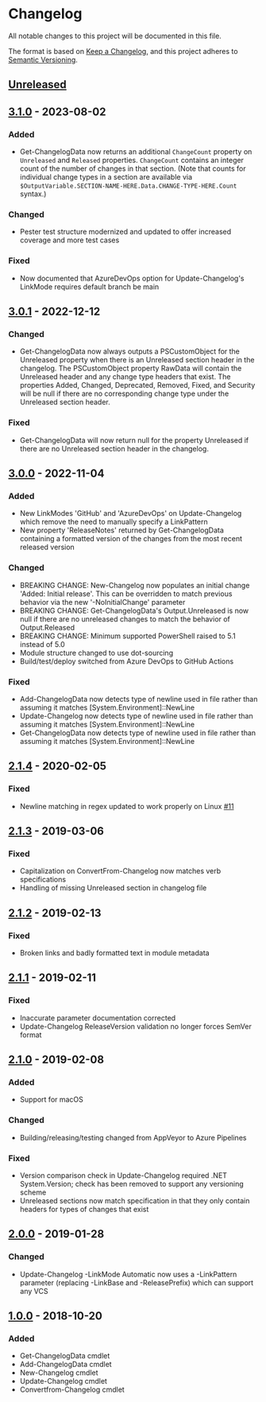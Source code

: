# Changelog

All notable changes to this project will be documented in this file.

The format is based on [Keep a Changelog](https://keepachangelog.com/en/1.0.0/),
and this project adheres to [Semantic Versioning](https://semver.org/spec/v2.0.0.html).

## [Unreleased]

## [3.1.0] - 2023-08-02
### Added
- Get-ChangelogData now returns an additional `ChangeCount` property on `Unreleased` and `Released` properties. `ChangeCount` contains an integer count of the number of changes in that section. (Note that counts for individual change types in a section are available via `$OutputVariable.SECTION-NAME-HERE.Data.CHANGE-TYPE-HERE.Count` syntax.)

### Changed
- Pester test structure modernized and updated to offer increased coverage and more test cases

### Fixed
- Now documented that AzureDevOps option for Update-Changelog's LinkMode requires default branch be main

## [3.0.1] - 2022-12-12

### Changed

- Get-ChangelogData now always outputs a PSCustomObject for the Unreleased property when there is an Unreleased section header in the changelog. The PSCustomObject property RawData will contain the Unreleased header and any change type headers that exist. The properties Added, Changed, Deprecated, Removed, Fixed, and Security will be null if there are no corresponding change type under the Unreleased section header.

### Fixed

- Get-ChangelogData will now return null for the property Unreleased if there are no Unreleased section header in the changelog.

## [3.0.0] - 2022-11-04

### Added

- New LinkModes 'GitHub' and 'AzureDevOps' on Update-Changelog which remove the need to manually specify a LinkPattern
- New property 'ReleaseNotes' returned by Get-ChangelogData containing a formatted version of the changes from the most recent released version

### Changed

- BREAKING CHANGE: New-Changelog now populates an initial change 'Added: Initial release'. This can be overridden to match previous behavior via the new '-NoInitialChange' parameter
- BREAKING CHANGE: Get-ChangelogData's Output.Unreleased is now null if there are no unreleased changes to match the behavior of Output.Released
- BREAKING CHANGE: Minimum supported PowerShell raised to 5.1 instead of 5.0
- Module structure changed to use dot-sourcing
- Build/test/deploy switched from Azure DevOps to GitHub Actions

### Fixed

- Add-ChangelogData now detects type of newline used in file rather than assuming it matches [System.Environment]::NewLine
- Update-Changelog now detects type of newline used in file rather than assuming it matches [System.Environment]::NewLine
- Get-ChangelogData now detects type of newline used in file rather than assuming it matches [System.Environment]::NewLine

## [2.1.4] - 2020-02-05

### Fixed

- Newline matching in regex updated to work properly on Linux [#11](https://github.com/natescherer/ChangelogManagement/issues/11)

## [2.1.3] - 2019-03-06

### Fixed

- Capitalization on ConvertFrom-Changelog now matches verb specifications
- Handling of missing Unreleased section in changelog file

## [2.1.2] - 2019-02-13

### Fixed

- Broken links and badly formatted text in module metadata

## [2.1.1] - 2019-02-11

### Fixed

- Inaccurate parameter documentation corrected
- Update-Changelog ReleaseVersion validation no longer forces SemVer format

## [2.1.0] - 2019-02-08

### Added

- Support for macOS

### Changed

- Building/releasing/testing changed from AppVeyor to Azure Pipelines

### Fixed

- Version comparison check in Update-Changelog required .NET System.Version; check has been removed to support any versioning scheme
- Unreleased sections now match specification in that they only contain headers for types of changes that exist

## [2.0.0] - 2019-01-28

### Changed

- Update-Changelog -LinkMode Automatic now uses a -LinkPattern parameter (replacing -LinkBase and -ReleasePrefix) which can support any VCS

## [1.0.0] - 2018-10-20

### Added

- Get-ChangelogData cmdlet
- Add-ChangelogData cmdlet
- New-Changelog cmdlet
- Update-Changelog cmdlet
- Convertfrom-Changelog cmdlet

[Unreleased]: https://github.com/natescherer/ChangelogManagement/compare/v3.1.0..HEAD
[3.1.0]: https://github.com/natescherer/ChangelogManagement/compare/v3.0.1..v3.1.0
[3.0.1]: https://github.com/natescherer/ChangelogManagement/compare/v3.0.0..v3.0.1
[3.0.0]: https://github.com/natescherer/ChangelogManagement/compare/v2.1.4..v3.0.0
[2.1.4]: /compare/v2.1.3..v2.1.4
[2.1.3]: https://github.com/natescherer/ChangelogManagement/compare/v2.1.2..v2.1.3
[2.1.2]: https://github.com/natescherer/ChangelogManagement/compare/v2.1.1..v2.1.2
[2.1.1]: https://github.com/natescherer/ChangelogManagement/compare/v2.1.0..v2.1.1
[2.1.0]: https://github.com/natescherer/ChangelogManagement/compare/v2.0.0..v2.1.0
[2.0.0]: https://github.com/natescherer/ChangelogManagement/compare/v1.0.0..v2.0.0
[1.0.0]: https://github.com/natescherer/ChangelogManagement/tree/v1.0.0